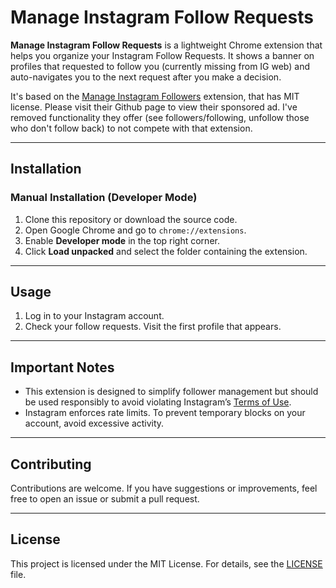 # Manage Instagram Follow Requests

**Manage Instagram Follow Requests** is a lightweight Chrome extension that helps you organize your Instagram Follow Requests. It shows a banner on profiles that requested to follow you (currently missing from IG web) and auto-navigates you to the next request after you make a decision. 

It's based on the [Manage Instagram Followers](https://github.com/gabireze/manage-instagram-followers/tree/main) extension, that has MIT license. Please visit their Github page to view their sponsored ad. I've removed functionality they offer (see followers/following, unfollow those who don't follow back) to not compete with that extension. 

---

## Installation

<!-- ### From the Chrome Web Store

Install directly from the Chrome Web Store:  
[Manage Instagram Followers - Chrome Web Store](https://chromewebstore.google.com/detail/manage-instagram-followers/laoengmeoeboelooafhjhbfphdfoiegg) -->

### Manual Installation (Developer Mode)

1. Clone this repository or download the source code.
2. Open Google Chrome and go to `chrome://extensions`.
3. Enable **Developer mode** in the top right corner.
4. Click **Load unpacked** and select the folder containing the extension.

---

## Usage

1. Log in to your Instagram account.
2. Check your follow requests. Visit the first profile that appears.

---

## Important Notes

- This extension is designed to simplify follower management but should be used responsibly to avoid violating Instagram’s [Terms of Use](https://help.instagram.com/581066165581870).
- Instagram enforces rate limits. To prevent temporary blocks on your account, avoid excessive activity.

---

## Contributing

Contributions are welcome. If you have suggestions or improvements, feel free to open an issue or submit a pull request.

---

## License

This project is licensed under the MIT License. For details, see the [LICENSE](https://opensource.org/licenses/MIT) file.

